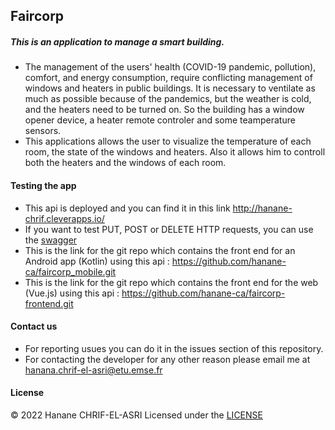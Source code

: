 ## Faircorp

##### This is an application to manage a smart building.

- The management of the users' health (COVID-19 pandemic, pollution), comfort, and energy consumption, require conflicting management of windows and heaters in public buildings. It is necessary to ventilate as much as possible because of the pandemics, but the weather is cold, and the heaters need to be turned on. So the building has a window opener device, a heater remote controler and some teamperature sensors.
- This applications allows the user to visualize the temperature of each room, the state of the windows and heaters. Also it allows him to controll both the heaters and the windows of each room.

#### Testing the app 

- This api is deployed and you can find it in this link http://hanane-chrif.cleverapps.io/ 
- If you want to test PUT, POST or DELETE HTTP requests, you can use the [swagger](http://hanane-chrif.cleverapps.io/swagger-ui/index.html)
- This is the link for the git repo which contains the front end for an Android app (Kotlin) using this api : https://github.com/hanane-ca/faircorp_mobile.git 
- This is the link for the git repo which contains the front end for the web (Vue.js) using this api : https://github.com/hanane-ca/faircorp-frontend.git  


#### Contact us
- For reporting usues you can do it in the issues section of this repository.
- For contacting the developer for any other reason please email me at hanana.chrif-el-asri@etu.emse.fr


#### License
©️ 2022 Hanane CHRIF-EL-ASRI
Licensed under the [LICENSE](LICENSE)